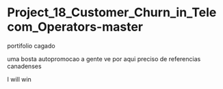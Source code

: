 # Project_18_Customer_Churn_in_Telecom_Operators-master


portifolio cagado

uma bosta
 autopromocao a gente ve por aqui
preciso de referencias canadenses

I will win
